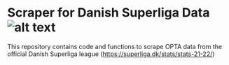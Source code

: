# Scraper for Danish Superliga Data ![alt text](https://upload.wikimedia.org/wikipedia/commons/thumb/0/0c/Superliga_2010.svg/1200px-Superliga_2010.svg.png)

This repository contains code and functions to scrape OPTA data from the official Danish Superliga league (https://superliga.dk/stats/stats-21-22/)
